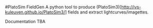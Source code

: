 #PlatoSim FieldGen
A python tool to produce (PlatoSim3)[http://ivs-kuleuven.github.io/PlatoSim3/] fields and extract lightcurves/imagettes.

Documentation TBA
